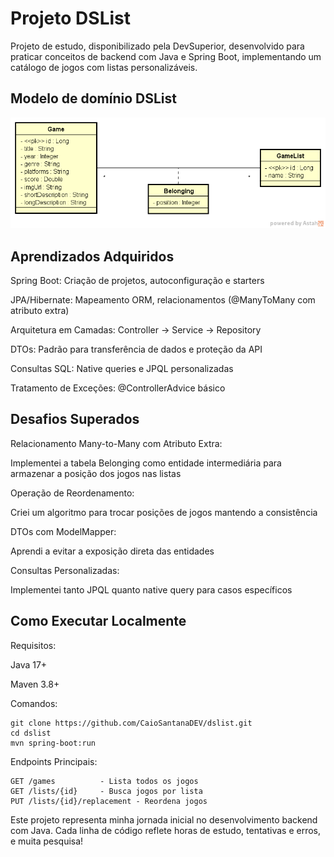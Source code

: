 
# Projeto DSList
Projeto de estudo, disponibilizado pela DevSuperior, desenvolvido para praticar conceitos de backend com Java e Spring Boot, implementando um catálogo de jogos com listas personalizáveis.

## Modelo de domínio DSList
![Modelo de domínio DSList](https://raw.githubusercontent.com/devsuperior/java-spring-dslist/main/resources/dslist-model.png)




## Aprendizados Adquiridos
Spring Boot: Criação de projetos, autoconfiguração e starters

JPA/Hibernate: Mapeamento ORM, relacionamentos (@ManyToMany com atributo extra)

Arquitetura em Camadas: Controller → Service → Repository

DTOs: Padrão para transferência de dados e proteção da API

Consultas SQL: Native queries e JPQL personalizadas

Tratamento de Exceções: @ControllerAdvice básico

## Desafios Superados
Relacionamento Many-to-Many com Atributo Extra:

Implementei a tabela Belonging como entidade intermediária para armazenar a posição dos jogos nas listas

Operação de Reordenamento:

Criei um algoritmo para trocar posições de jogos mantendo a consistência

DTOs com ModelMapper:

Aprendi a evitar a exposição direta das entidades

Consultas Personalizadas:

Implementei tanto JPQL quanto native query para casos específicos

## Como Executar Localmente

Requisitos:

Java 17+

Maven 3.8+

Comandos:
```
git clone https://github.com/CaioSantanaDEV/dslist.git
cd dslist
mvn spring-boot:run
```

Endpoints Principais:
```
GET /games          - Lista todos os jogos
GET /lists/{id}     - Busca jogos por lista
PUT /lists/{id}/replacement - Reordena jogos
```
Este projeto representa minha jornada inicial no desenvolvimento backend com Java. Cada linha de código reflete horas de estudo, tentativas e erros, e muita pesquisa!



